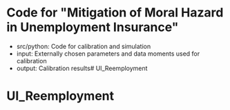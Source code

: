 # Code for "Mitigation of Moral Hazard in Unemployment Insurance"

- src/python: Code for calibration and simulation
- input: Externally chosen parameters and data moments used for calibration
- output: Calibration results# UI_Reemployment
# UI_Reemployment
